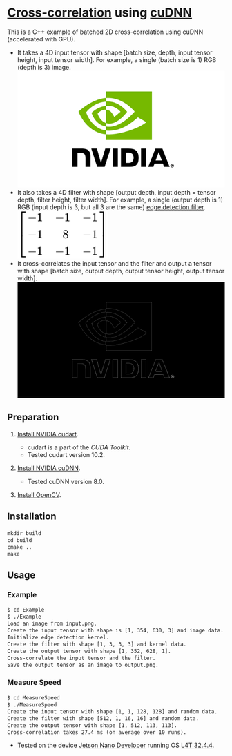 # [Cross-correlation][cross-correlation] using [cuDNN][cuDNN]

This is a C++ example of batched 2D cross-correlation using cuDNN (accelerated with GPU).
- It takes a 4D input tensor with shape [batch size, depth, input tensor height, input tensor width].
  For example, a single (batch size is 1) RGB (depth is 3) image.
  ![Input tensor](./.README.md/input.png)
- It also takes a 4D filter with shape [output depth, input depth = tensor depth, filter height, filter width].
  For example, a single (output depth is 1) RGB (input depth is 3, but all 3 are the same) [edge detection filter][Kernel].
  ![Filter](./.README.md/filter.svg)
- It cross-correlates the input tensor and the filter and output a tensor with shape [batch size, output depth, output tensor height, output tensor width].
  ![Ouput tensor](./.README.md/output.png)

[cross-correlation]: https://en.wikipedia.org/wiki/Cross-correlation
[cuDNN]: https://docs.nvidia.com/deeplearning/cudnn/
[Kernel]: https://en.wikipedia.org/wiki/Kernel_(image_processing)
[article]: https://www.goldsborough.me/cuda/ml/cudnn/c++/2017/10/01/14-37-23-convolutions_with_cudnn/


## Preparation

1. [Install NVIDIA cudart][install-cuda].
   - cudart is a part of the *CUDA Toolkit*.
   - Tested cudart version 10.2.

2. [Install NVIDIA cuDNN][install-cudnn].
   - Tested cuDNN version 8.0.

2. [Install OpenCV][install-opencv].

[install-cuda]: https://docs.nvidia.com/cuda/cuda-installation-guide-linux/index.html
[install-cudnn]: https://docs.nvidia.com/deeplearning/cudnn/install-guide/index.html#install-linux
[install-opencv]: https://docs.opencv.org/4.x/d7/d9f/tutorial_linux_install.html


## Installation

```
mkdir build
cd build
cmake ..
make
```

## Usage

### Example

```
$ cd Example
$ ./Example 
Load an image from input.png.
Create the input tensor with shape is [1, 354, 630, 3] and image data.
Initialize edge detection kernel.
Create the filter with shape [1, 3, 3, 3] and kernel data.
Create the output tensor with shape [1, 352, 628, 1].
Cross-correlate the input tensor and the filter.
Save the output tensor as an image to output.png.
```

### Measure Speed

```
$ cd MeasureSpeed
$ ./MeasureSpeed
Create the input tensor with shape [1, 1, 128, 128] and random data.
Create the filter with shape [512, 1, 16, 16] and random data.
Create the output tensor with shape [1, 512, 113, 113].
Cross-correlation takes 27.4 ms (on average over 10 runs).
```

- Tested on the device [Jetson Nano Developer][jetson-nano-developer-kit] running OS [L4T 32.4.4][linux-tegra].

[jetson-nano-developer-kit]: https://developer.nvidia.com/embedded/jetson-nano-developer-kit
[linux-tegra]: https://developer.nvidia.com/embedded/linux-tegra-r3244
